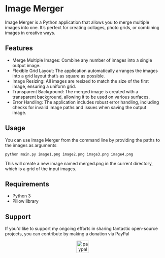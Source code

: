 # Image Merger
Image Merger is a Python application that allows you to merge multiple images into one. It’s perfect for creating collages, photo grids, or combining images in creative ways.

## Features
- Merge Multiple Images: Combine any number of images into a single output image.
- Flexible Grid Layout: The application automatically arranges the images into a grid layout that’s as square as possible.
- Image Resizing: All images are resized to match the size of the first image, ensuring a uniform grid.
- Transparent Background: The merged image is created with a transparent background, allowing it to be used on various surfaces.
- Error Handling: The application includes robust error handling, including checks for invalid image paths and issues when saving the output image.

## Usage
You can use Image Merger from the command line by providing the paths to the images as arguments:

```
python main.py image1.png image2.png image3.png image4.png
```

This will create a new image named merged.png in the current directory, which is a grid of the input images.

## Requirements
- Python 3
- Pillow library

## Support


If you'd like to support my ongoing efforts in sharing fantastic open-source projects, you can contribute by making a donation via PayPal


<div align="center">
  <a href="https://www.paypal.com/paypalme/iamironman0" target="_blank">
    <img src="https://img.shields.io/static/v1?message=PayPal&logo=paypal&label=&color=00457C&logoColor=white&labelColor=&style=flat" height="40" alt="paypal logo"  />
  </a>
</div>
